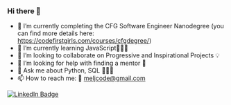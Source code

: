 ### Hi there 👋


- 🔭 I’m currently completing the CFG Software Engineer Nanodegree (you can find more details here: https://codefirstgirls.com/courses/cfgdegree/)
- 🌱 I’m currently learning JavaScript👩🏿‍💻
- 👯 I’m looking to collaborate on Progressive and Inspirational Projects 💡
- 🤔 I’m looking for help with finding a mentor 👀
- 💬 Ask me about Python, SQL 👩🏿‍💻
- 📫 How to reach me: 📧 meljcode@gmail.com
<div id="badges">
  <a href="https://www.linkedin.com/in/mel-joseph/">
    <img src="https://img.shields.io/badge/LinkedIn-blue?logo=linkedin&logoColor=white" alt="LinkedIn Badge"/>
  </a>
</div>



